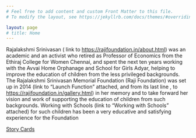 ```yaml
---
# Feel free to add content and custom Front Matter to this file.
# To modify the layout, see https://jekyllrb.com/docs/themes/#overriding-theme-defaults

layout: page
# title: Home
---
```


Rajalakshmi Srinivasan ( link to https://rajifoundation.in/about.html) was an academic and an activist who retired as Professor of Economics from the Ethiraj College for Women Chennai, and spent the next ten years working with the Avvai Home Orphanage and School for Girls Adyar, helping to improve the education of children from the less privileged backgrounds. The Rajalakshmi Srinivasan Memorial Foundation (Raji Foundation) was set up in 2014  (link to “Launch Function” attached, and from its last line , to https://rajifoundation.in/gallery.html)  in her memory and to take forward her vision and work of supporting the education of children from such backgrounds. Working with Schools (link to  “Working with Schools” attached) for such children has been a very educative and satisfying experience for the Foundation


[Story Cards](https://rajifoundation.in/storycards/hindi/index.html)